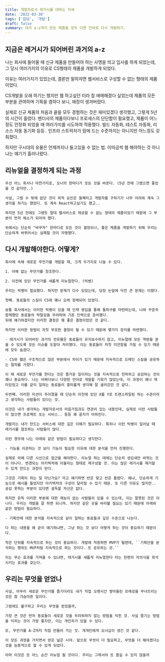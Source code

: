 ```yaml
---
title: 개발자로서 레거시를 대하는 자세
date: '2022-03-30'
tags: ['잡담', '개발']
draft: false
summary: 내가 a-z까지 만든 제품을 모두 다른 언어로 다시 개발하기.
---
```


## 지금은 레거시가 되어버린 과거의 a-z

  나는 회사에 들어올 때 신규 제품을 만들어야 하는 사명을 띄고 입사를 하게 되었는데, 그 당시 여러가지의 이유로 CS형태의 제품을 개발하게 되었다.
  
  이유는 여러가지가 있었는데, 결론만 말하자면 웹서비스로 구성할 수 없는 형태의 제품이었다.
  
  CS개발을 오래 하기는 했지만 웹 하고싶던 터라 참 애매해졌다 싶었는데 제품의 모든 부분을 관여하며 기획을 겸하다 보니, 애정이 생겨버렸다.
  
  실제로 신규 제품의 처음과 끝을 모두 경험하는 것은 재미있겠다 생각했고, 그렇게 5년의 시간이 흘렀다. 벤더사의 제품이다보니 프로세스의 단단함이 필요했고, 제품이 어느정도 안정화 되었을 때 여러가지를 시도하여 적용했다. 
  빌드 자동화, 테스트 자동화, 리소스 자동 동기화 등등.. 인프라 스트럭처가 맘에 드는 수준까지는 아니지만 어느정도 갖춰졌다.

  하지만 구시대의 유물은 언제까지나 들고있을 수 없는 법. 이따금씩 웹 해야하는 것 아니냐는 얘기가 흘러나왔다.

## 리뉴얼을 결정하게 되는 과정

    우선 어느 회사나 마찬가지로, 오너의 한마디가 모든 것을 바꾼다. (5년 전에 그랬으면 좋았을 것 같지만..)
    
    사실, 그럴 수 밖에 없던 것이 외적 요인은 둘째치고 개발자를 구하기가 너무 어려워 계속 그 생각을 하기는 했었다. 또 계속 React하고싶기도 했고..
    
    하지만 5년 전에도 그랬듯 절대 웹서비스로 제공할 수 없는 형태의 제품이었기 때문에 그 부분이 먼저 해소가 되어야 했다.
    
    위에서는 단순히 "바꾸자" 한마디로 모든 것이 결정되나, 좋은 제품을 개발하기 위해 우리는 단순하게 바뀌어서는 실패할 것이 자명했다.

    
## 다시 개발해야한다. 어떻게?

    회사에 속해 새로운 무언가를 개발할 때, 크게 두가지로 나눌 수 있다.
    
    1. 아예 없는 무언가를 창조한다.
    
    2. 이전에 있던 무언가를 새롭게 리뉴얼한다. (빅뱅)
    
    우리는 빅뱅이 필요했다. 하지만 문제가 다수 있었는데, 당장 눈앞에 닥친 큰 문제는 이랬다.

    첫째. 동료들의 스킬이 CS에 꽤나 오래 정체되어 있었다.

    보통 회사에서는 이러한 빅뱅이 있을 때 인재 영입을 통해 돌파구를 마련하는데, 나와 꾸준히 함께했던 동료들의 박탈감을 우려하여 기존 인력으로 준비했다.
    뒤에 얘기하겠지만 이러한 결정은 꽤 좋은 결정이었던 것 같다.
    
    하지만 이러한 방법이 자칫 무모한 결정이 될 수 있기 때문에 몇가지 장치를 마련했다.
    
    - 레거시가 되어버린 과거의 전유물은 동료들이 유지보수하지 않고, 리뉴얼에 모든 역량을 쏟을 수 있도록 모든 이슈를 도맡아 처리했다. 이는 동료들이 자칫 미안함을 가질 수 있기 때문에 모두 숨겼다.

    - CS와 웹은 구조적으로 많은 부분에서 차이가 있기 때문에 지속적으로 도메인 스킬을 공유하는 절차를 가졌다.

    이 때 새로운 무언가를 한다는 것은 즐거운 일이라는 것을 지속적으로 전파하고 공감하는 것이 꽤나 중요하다. 나는 어쩌다보니 다양한 언어로 개발할 기회가 많았는데, 이 과정이 꽤나 재미있었고 이를 같이 일하는 동료들이 흥미롭게 생각해 잘 굴러갔던 것 같다.
    
    두번째. 이러한 미션이 주어졌을 때 단순히 이전에 있던 X를 Y로 트랜스파일링 하는 수준이라고 생각하는 사람들이 있다는 것.
    
    이것은 내가 생각하는 개발자로서의 마음가짐과도 연관이 있는 내용인데, 실제로 이런 사람들이 많으면 프로젝트 또는 서비스.. 등등 꽤 골치가 아파진다.
    
    개발자는 내가 만드는 서비스에 대한 깊은 이해가 필요하다. 특히나 이런 빅뱅이 일어날 때 레거시를 참조하는 사람들이 많다.

    이런 경우에 나는 아래와 같은 방법이 필요하다고 생각한다.
    
    - 기능을 이관하는 것 보다 기능이 필요한 이유에 대한 분석을 먼저 진행한다.

    실제로 아예 다른 시선으로 접근을 해야한다. 리뉴얼 하는 데에는 단순히 생김새만 바뀌는 것이 아니다. 변경되는 아키텍처에 어울리는 형태로 재구성할 것. 이는 많은 레거시를 제거할 수 있게 만드는 과정이 된다.
    
    그것은 기획이 하는 일 아닌가요? 라고 얘기하면 반은 맞고 반은 틀렸다. 왜냐, 단순하게 기능으로 예시를 들었지만 아키텍처의 구성이 달라질 수 있기 때문. 또 다른 이유도 많지만.. 공감 못하는 부분이 있다면 설득할 자신은 없다.
    
    하지만 유독 이러한 부분에 대한 재능이 없는 사람들이 있을 수 있는데, 이는 잘못된 것은 아니다. 우리는 개발을 잘 하면 되니까. 하지만 같은 곳을 바라볼 필요는 있기 때문에 아래와 같은 방법이 필요하다.

    - 기획안에 대한 분석을 지속적으로 같이 일하는 동료들과 깊은 수준으로 나눈다. 

    다 하는 내용을 왜 굳이 얘기하냐면, 그냥 하는 것 보다 어떻게 하는 것이 중요하기 때문이다.
    
    작은 단위를 지속적으로 하는 것이 중요하다. 개발에 적용하면 MVP가 될텐데, ``기획안을 분석하는 행위도 MVP처럼 지속적으로 하는 것이다. 또 공유하는 것.``

    이는 무슨 효과를 가져올 수 있냐면, 레거시를 새롭게 리뉴얼한다 라는 한편의 자의식을 희석시키는 효과를 갖는다.

## 우리는 무엇을 얻었나

    사실, 아무리 새로운 무언가를 즐기더라도 내가 직접 오랜시간 쌓아올린 모래성을 무너뜨리는 것은 참 가슴아픈 일이다.
    
    그럼에도 불구하고 우리는 무엇을 얻었을까,
    
    가장 큰 것은 먼저 동료들이 새로운 것을 두려워하지 않는 방법을 익힌 것. 사실 즐기는 방법을 익히는 것이 가장 좋지만, 이는 개인차가 있을 수 있다.
    
    또, 무언가를 A-Z까지 직접 만들어 가는 것. 개개인에게 오너십이 생긴 것 같다.
    
    이 모든 과정을 거치면서 얻은 넓은 시야. 앞으로 무엇이 더 필요하고, 무엇을 더 해야겠다는 것을 능동적으로 할 수 있게 되었다.

    아마 이것은 또 어느 순간 리뉴얼 될 것이다. 우리는 그제서야 또 즐길 수 있지 않을까
    
